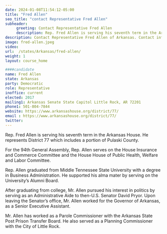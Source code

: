 ```yaml
---
date: 2024-01-08T11:54:12-05:00
title: "Fred Allen"
seo_title: "contact Representative Fred Allen"
subheader:
     greeting: Contact Representative Fred Allen
     description: Rep. Fred Allen is serving his seventh term in the Arkansas House. He represents District 77 which includes a portion of Pulaski County. For the 94th General Assembly, Rep. Allen serves on the House Insurance and Commerce Committee and the House House of Public Health, Welfare and Labor Committee.
description: Contact Representative Fred Allen of Arkansas. Contact information for Fred Allen includes email address, phone number, and mailing address.
image: fred-allen.jpeg
video:
url:  /states/Arkansas/fred-allen/
weight: 1
layout: course_home

####candidate
name: Fred Allen
state: Arkansas
party: Democratic
role: Representative
inoffice: current
elected: 2017
mailing1: Arkansas Senate State Capitol Little Rock, AR 72201
phone1: 501-804-7844
website: https://www.arkansashouse.org/district/77/
email : https://www.arkansashouse.org/district/77/
twitter:
---
```


Rep. Fred Allen is serving his seventh term in the Arkansas House. He represents District 77 which includes a portion of Pulaski County.

For the 94th General Assembly, Rep. Allen serves on the House Insurance and Commerce Committee and the House House of Public Health, Welfare and Labor Committee.

Rep. Allen graduated from Middle Tennessee State University with a degree in Business Administration. He supported his alma mater by serving on the University’s Alumni Board.

After graduating from college, Mr. Allen pursued his interest in politics by serving as an Administrative Aide to then-U.S. Senator David Pryor. Upon leaving the Senator’s office, Mr. Allen worked for the Governor of Arkansas, as a Senior Executive Assistant.

Mr. Allen has worked as a Parole Commissioner with the Arkansas State Post Prison Transfer Board. He also served as a Planning Commissioner with the City of Little Rock.
